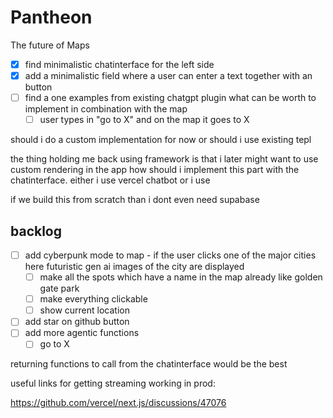 # Pantheon

The future of Maps

- [x] find minimalistic chatinterface for the left side
- [x] add a minimalistic field where a user can enter a text together with an button
- [ ] find a one examples from existing chatgpt plugin what can be worth to implement in combination with the map
    - [ ] user types in "go to X" and on the map it goes to X

should i do a custom implementation for now or should i use existing tepl

the thing holding me back using framework is that i later might want to use custom rendering in the app
how should i implement this part with the chatinterface. either i use vercel chatbot or i use 


if we build this from scratch than i dont even need supabase


## backlog

- [ ] add cyberpunk mode to map - if the user clicks one of the major cities here futuristic gen ai images of the city are displayed
    - [ ] make all the spots which have a name in the map already like golden gate park 
    - [ ] make everything clickable
    - [ ] show current location
- [ ] add star on github button
- [ ] add more agentic functions
    - [ ] go to X

returning functions to call from the chatinterface would be the best


useful links for getting streaming working in prod:

https://github.com/vercel/next.js/discussions/47076